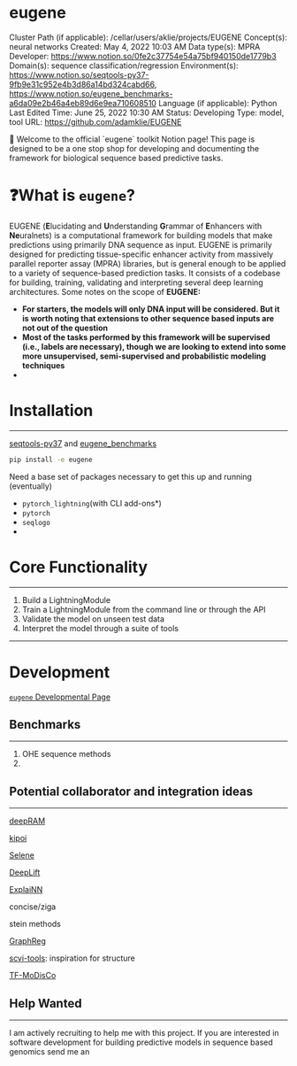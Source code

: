 # eugene

Cluster Path (if applicable): /cellar/users/aklie/projects/EUGENE
Concept(s): neural networks
Created: May 4, 2022 10:03 AM
Data type(s): MPRA
Developer: https://www.notion.so/0fe2c37754e54a75bf940150de1779b3 
Domain(s): sequence classification/regression
Environment(s): https://www.notion.so/seqtools-py37-9fb9e31c952e4b3d86a14bd324cabd66, https://www.notion.so/eugene_benchmarks-a6da09e2b46a4eb89d6e9ea710608510
Language (if applicable): Python
Last Edited Time: June 25, 2022 10:30 AM
Status: Developing
Type: model, tool
URL: https://github.com/adamklie/EUGENE

<aside>
👋 Welcome to the official `eugene` toolkit Notion page! This page is designed to be a one stop shop for developing and documenting the framework for biological sequence based predictive tasks.

</aside>

# ❓What is `eugene`?

EUGENE (**E**lucidating and **U**nderstanding **G**rammar of **E**nhancers with **Ne**uralnets) is a computational framework for building models that make predictions using primarily DNA sequence as input. EUGENE is primarily designed for predicting tissue-specific enhancer activity from massively parallel reporter assay (MPRA) libraries, but is general enough to be applied to a variety of sequence-based prediction tasks. It consists of a codebase for building, training, validating and interpreting several deep learning architectures. Some notes on the scope of **EUGENE:**

- **For starters, the models will only DNA input will be considered. But it is worth noting that extensions to other sequence based inputs are not out of the question**
- **Most of the tasks performed by this framework will be supervised (i.e., labels are necessary), though we are looking to extend into some more unsupervised, semi-supervised and probabilistic modeling techniques**
- 

# Installation

---

[seqtools-py37](https://www.notion.so/seqtools-py37-9fb9e31c952e4b3d86a14bd324cabd66) and [eugene_benchmarks](https://www.notion.so/eugene_benchmarks-a6da09e2b46a4eb89d6e9ea710608510) 

```bash
pip install -e eugene
```

Need a base set of packages necessary to get this up and running (eventually)

- `pytorch_lightning`(with CLI add-ons*)
- `pytorch`
- `seqlogo`
- 

# Core Functionality

---

1. Build a LightningModule
2. Train a LightningModule from the command line or through the API
3. Validate the model on unseen test data
4. Interpret the model through a suite of tools

---

# Development

[`eugene` Developmental Page](eugene%20ec67d8229638439e81349bdc48ff7476/eugene%20Developmental%20Page%2093e6d46f569846b490260416a8521e9e.md)

## Benchmarks

---

1. OHE sequence methods
2. 

## Potential collaborator and integration ideas

---

[deepRAM](https://www.notion.so/deepRAM-97fb05adf27b40878e7d68d5fd876665) 

[kipoi](https://www.notion.so/kipoi-f2ac6048f0e14ae0ad27aa6cb8f9e9a2) 

[Selene](https://www.notion.so/Selene-0cacf462544041f2af0766fb2f9f1132) 

[DeepLift](https://www.notion.so/DeepLift-1e2102bf3e8c45a4bfd30439e6f941ca) 

[ExplaiNN](https://www.notion.so/ExplaiNN-f022f066356e454a85105272791d0021) 

concise/ziga

stein methods

[GraphReg](https://www.notion.so/GraphReg-049a876f3bf44b319025985b695d9bb1) 

[scvi-tools](https://www.notion.so/scvi-tools-7e8e41d13e2b415485dcf75fd5dfff90): inspiration for structure

[TF-MoDisCo](https://www.notion.so/TF-MoDisCo-a08046f50fc64befaaaf567800c62123) 

## Help Wanted

---

I am actively recruiting to help me with this project. If you are interested in software development for building predictive models in sequence based genomics send me an
